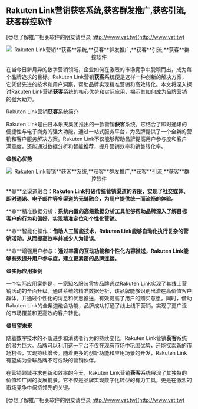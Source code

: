 ## **Rakuten Link营销**获客**系统,**获客**群发推广,**获客**引流,**获客**群控软件**

[😍想了解推广相关软件的朋友请登录 http://www.vst.tw](http://www.vst.tw)

 <center><img src="https://vst.tw/MP4/tuiguang/png/3.png" alt="Rakuten Link营销**获客**系统,**获客**群发推广,**获客**引流,**获客**群控软件"></center>

在当今日新月异的数字营销领域，企业如何在激烈的市场竞争中脱颖而出，成为每个品牌追求的目标。Rakuten Link营销**获客**系统便是这样一种创新的解决方案，它凭借先进的技术和用户洞察，帮助品牌实现精准营销和高效转化。本文将深入探讨Rakuten Link营销**获客**系统的核心优势和实际应用，揭示其如何成为品牌营销的强大助力。

Rakuten Link营销**获客**系统简介

Rakuten Link是由日本乐天集团推出的一款营销**获客**系统。它结合了即时通讯的便捷性与电子商务的强大功能，通过一站式服务平台，为品牌提供了一个全新的营销和客户服务解决方案。Rakuten Link不仅能够帮助品牌提高用户参与度和客户满意度，还能通过数据分析和智能推荐，提升营销效率和销售转化率。

**😄核心优势**

 <center><img src="https://vst.tw/MP4/tuiguang/png/4.png" alt="Rakuten Link营销**获客**系统,**获客**群发推广,**获客**引流,**获客**群控软件"></center>

**😄**全渠道融合：**Rakuten Link打破传统营销渠道的界限，实现了社交媒体、即时通讯、电子邮件等多渠道的无缝融合，为用户提供统一而流畅的体验。**

**😄**精准数据分析：**系统内置的高级数据分析工具能够帮助品牌深入了解目标客户的行为和偏好，实现精准定位和个性化营销。**

**😄**智能化操作：**借助人工智能技术，Rakuten Link能够自动化执行复杂的营销活动，从而提高效率并减少人为错误。**

**😄**增强用户参与：**通过丰富的互动功能和个性化内容推送，Rakuten Link能够有效提升用户参与度，建立更紧密的品牌连接。**

**😄实际应用案例**

一个实际应用案例是，一家知名服装零售品牌通过Rakuten Link实现了其线上营销活动的全面升级。通过系统的精准数据分析，该品牌能够识别出潜在高价值客户群体，并通过个性化的消息和优惠推送，有效提高了用户的购买意愿。同时，借助Rakuten Link的全渠道融合功能，品牌成功打通了线上线下营销，实现了更广泛的市场覆盖和更高效的客户转化。

**😄展望未来**

随着数字技术的不断进步和消费者行为的持续变化，Rakuten Link营销**获客**系统的潜力巨大。品牌可以利用这一平台不仅在现有市场中巩固优势，还能探索新的市场机会，实现持续增长。随着更多的创新功能和应用场景的开发，Rakuten Link有望成为全球品牌不可或缺的营销伙伴。

在营销领域寻求创新和效率的今天，Rakuten Link营销**获客**系统展现了其独特的价值和广阔的发展前景。它不仅是品牌实现数字化转型的有力工具，更是在激烈的市场竞争中保持领先的关键。

[😍想了解推广相关软件的朋友请登录 http://www.vst.tw](http://www.vst.tw)




